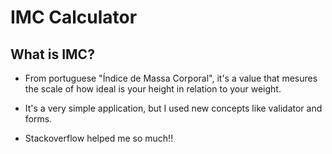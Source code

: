 # IMC Calculator

## What is IMC?

* From portuguese "Índice de Massa Corporal", it's a value that mesures the scale of how ideal is your height in relation to your weight.

* It's a very simple application, but I used new concepts like validator and forms.

* Stackoverflow helped me so much!!
